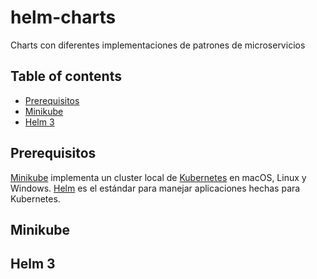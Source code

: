 # helm-charts
Charts con diferentes implementaciones de patrones de microservicios

## Table of contents

- [Prerequisitos](#prerequisitos)
- [Minikube](#minikube)
- [Helm 3](#helm3)

## Prerequisitos

[Minikube](https://minikube.sigs.k8s.io/docs/start/) implementa un cluster local de [Kubernetes](http://kubernetes.io) en macOS, Linux y Windows.
[Helm](https://helm.sh) es el estándar para manejar aplicaciones hechas para Kubernetes. 

## Minikube

## Helm 3
